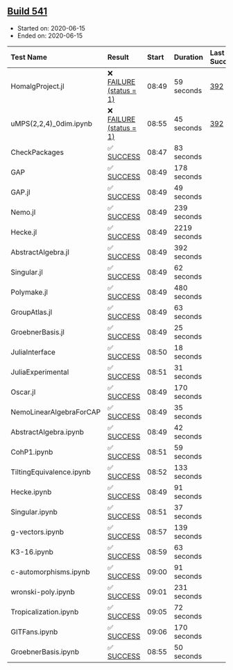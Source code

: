 ## [Build 541](https://oscarci.mathematik.uni-kl.de/job/oscar-julia-1.4/541/)

* Started on: 2020-06-15
* Ended on: 2020-06-15

| Test Name    | Result | Start | Duration | Last Success | First Failure |
|:-------------|:-------|:------|:---------|:-------------|:--------------|
| HomalgProject.jl | ❌ [FAILURE (status = 1)](https://oscarci.mathematik.uni-kl.de/job/oscar-julia-1.4/541/artifact/logs/build-541/HomalgProject.jl.log) | 08:49 | 59 seconds | [392](https://oscarci.mathematik.uni-kl.de/job/oscar-julia-1.4/392/) | [393](https://oscarci.mathematik.uni-kl.de/job/oscar-julia-1.4/393/) |
| uMPS(2,2,4)_0dim.ipynb | ❌ [FAILURE (status = 1)](https://oscarci.mathematik.uni-kl.de/job/oscar-julia-1.4/541/artifact/logs/build-541/uMPS-2-2-4-_0dim.ipynb.log) | 08:55 | 45 seconds | [392](https://oscarci.mathematik.uni-kl.de/job/oscar-julia-1.4/392/) | [393](https://oscarci.mathematik.uni-kl.de/job/oscar-julia-1.4/393/) |
| CheckPackages | ✅ [SUCCESS](https://oscarci.mathematik.uni-kl.de/job/oscar-julia-1.4/541/artifact/logs/build-541/CheckPackages.log) | 08:47 | 83 seconds |  |  |
| GAP | ✅ [SUCCESS](https://oscarci.mathematik.uni-kl.de/job/oscar-julia-1.4/541/artifact/logs/build-541/GAP.log) | 08:49 | 178 seconds |  |  |
| GAP.jl | ✅ [SUCCESS](https://oscarci.mathematik.uni-kl.de/job/oscar-julia-1.4/541/artifact/logs/build-541/GAP.jl.log) | 08:49 | 49 seconds |  |  |
| Nemo.jl | ✅ [SUCCESS](https://oscarci.mathematik.uni-kl.de/job/oscar-julia-1.4/541/artifact/logs/build-541/Nemo.jl.log) | 08:49 | 239 seconds |  |  |
| Hecke.jl | ✅ [SUCCESS](https://oscarci.mathematik.uni-kl.de/job/oscar-julia-1.4/541/artifact/logs/build-541/Hecke.jl.log) | 08:49 | 2219 seconds |  |  |
| AbstractAlgebra.jl | ✅ [SUCCESS](https://oscarci.mathematik.uni-kl.de/job/oscar-julia-1.4/541/artifact/logs/build-541/AbstractAlgebra.jl.log) | 08:49 | 392 seconds |  |  |
| Singular.jl | ✅ [SUCCESS](https://oscarci.mathematik.uni-kl.de/job/oscar-julia-1.4/541/artifact/logs/build-541/Singular.jl.log) | 08:49 | 62 seconds |  |  |
| Polymake.jl | ✅ [SUCCESS](https://oscarci.mathematik.uni-kl.de/job/oscar-julia-1.4/541/artifact/logs/build-541/Polymake.jl.log) | 08:49 | 480 seconds |  |  |
| GroupAtlas.jl | ✅ [SUCCESS](https://oscarci.mathematik.uni-kl.de/job/oscar-julia-1.4/541/artifact/logs/build-541/GroupAtlas.jl.log) | 08:49 | 63 seconds |  |  |
| GroebnerBasis.jl | ✅ [SUCCESS](https://oscarci.mathematik.uni-kl.de/job/oscar-julia-1.4/541/artifact/logs/build-541/GroebnerBasis.jl.log) | 08:49 | 25 seconds |  |  |
| JuliaInterface | ✅ [SUCCESS](https://oscarci.mathematik.uni-kl.de/job/oscar-julia-1.4/541/artifact/logs/build-541/JuliaInterface.log) | 08:50 | 18 seconds |  |  |
| JuliaExperimental | ✅ [SUCCESS](https://oscarci.mathematik.uni-kl.de/job/oscar-julia-1.4/541/artifact/logs/build-541/JuliaExperimental.log) | 08:51 | 31 seconds |  |  |
| Oscar.jl | ✅ [SUCCESS](https://oscarci.mathematik.uni-kl.de/job/oscar-julia-1.4/541/artifact/logs/build-541/Oscar.jl.log) | 08:49 | 170 seconds |  |  |
| NemoLinearAlgebraForCAP | ✅ [SUCCESS](https://oscarci.mathematik.uni-kl.de/job/oscar-julia-1.4/541/artifact/logs/build-541/NemoLinearAlgebraForCAP.log) | 08:49 | 35 seconds |  |  |
| AbstractAlgebra.ipynb | ✅ [SUCCESS](https://oscarci.mathematik.uni-kl.de/job/oscar-julia-1.4/541/artifact/logs/build-541/AbstractAlgebra.ipynb.log) | 08:49 | 42 seconds |  |  |
| CohP1.ipynb | ✅ [SUCCESS](https://oscarci.mathematik.uni-kl.de/job/oscar-julia-1.4/541/artifact/logs/build-541/CohP1.ipynb.log) | 08:51 | 59 seconds |  |  |
| TiltingEquivalence.ipynb | ✅ [SUCCESS](https://oscarci.mathematik.uni-kl.de/job/oscar-julia-1.4/541/artifact/logs/build-541/TiltingEquivalence.ipynb.log) | 08:52 | 133 seconds |  |  |
| Hecke.ipynb | ✅ [SUCCESS](https://oscarci.mathematik.uni-kl.de/job/oscar-julia-1.4/541/artifact/logs/build-541/Hecke.ipynb.log) | 08:49 | 91 seconds |  |  |
| Singular.ipynb | ✅ [SUCCESS](https://oscarci.mathematik.uni-kl.de/job/oscar-julia-1.4/541/artifact/logs/build-541/Singular.ipynb.log) | 08:51 | 37 seconds |  |  |
| g-vectors.ipynb | ✅ [SUCCESS](https://oscarci.mathematik.uni-kl.de/job/oscar-julia-1.4/541/artifact/logs/build-541/g-vectors.ipynb.log) | 08:57 | 139 seconds |  |  |
| K3-16.ipynb | ✅ [SUCCESS](https://oscarci.mathematik.uni-kl.de/job/oscar-julia-1.4/541/artifact/logs/build-541/K3-16.ipynb.log) | 08:59 | 63 seconds |  |  |
| c-automorphisms.ipynb | ✅ [SUCCESS](https://oscarci.mathematik.uni-kl.de/job/oscar-julia-1.4/541/artifact/logs/build-541/c-automorphisms.ipynb.log) | 09:00 | 91 seconds |  |  |
| wronski-poly.ipynb | ✅ [SUCCESS](https://oscarci.mathematik.uni-kl.de/job/oscar-julia-1.4/541/artifact/logs/build-541/wronski-poly.ipynb.log) | 09:01 | 231 seconds |  |  |
| Tropicalization.ipynb | ✅ [SUCCESS](https://oscarci.mathematik.uni-kl.de/job/oscar-julia-1.4/541/artifact/logs/build-541/Tropicalization.ipynb.log) | 09:05 | 72 seconds |  |  |
| GITFans.ipynb | ✅ [SUCCESS](https://oscarci.mathematik.uni-kl.de/job/oscar-julia-1.4/541/artifact/logs/build-541/GITFans.ipynb.log) | 09:06 | 170 seconds |  |  |
| GroebnerBasis.ipynb | ✅ [SUCCESS](https://oscarci.mathematik.uni-kl.de/job/oscar-julia-1.4/541/artifact/logs/build-541/GroebnerBasis.ipynb.log) | 08:55 | 50 seconds |  |  |
